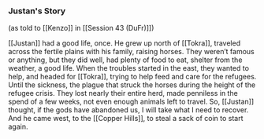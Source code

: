 ### Justan's Story
(as told to [[Kenzo]] in [[Session 43 (DuFr)]])

[[Justan]] had a good life, once. He grew up north of [[Tokra]], traveled across the fertile plains with his family, raising horses. They weren’t famous or anything, but they did well, had plenty of food to eat, shelter from the weather, a good life. When the troubles started in the east, they wanted to help, and headed for [[Tokra]], trying to help feed and care for the refugees. Until the sickness, the plague that struck the horses during the height of the refugee crisis. They lost nearly their entire herd, made penniless in the spend of a few weeks, not even enough animals left to travel. So, [[Justan]] thought, if the gods have abandoned us, I will take what I need to recover. And he came west, to the [[Copper Hills]], to steal a sack of coin to start again. 